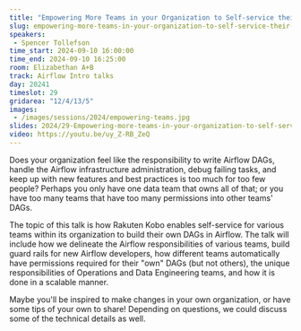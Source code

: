 ```yaml
---
title: "Empowering More Teams in your Organization to Self-service their Airflow Needs"
slug: empowering-more-teams-in-your-organization-to-self-service-their-airflow-needs
speakers:
 - Spencer Tollefson
time_start: 2024-09-10 16:00:00
time_end: 2024-09-10 16:25:00
room: Elizabethan A+B
track: Airflow Intro talks
day: 20241
timeslot: 29
gridarea: "12/4/13/5"
images: 
 - /images/sessions/2024/empowering-teams.jpg
slides: 2024/29-Empowering-more-teams-in-your-organization-to-self-service-their-Airflow-needs.pdf
video: https://youtu.be/uy_Z-RB_ZeQ
---
```


Does your organization feel like the responsibility to write Airflow DAGs, handle the Airflow infrastructure administration, debug failing tasks, and keep up with new features and best practices is too much for too few people? Perhaps you only have one data team that owns all of that; or you have too many teams that have too many permissions into other teams' DAGs.
 
The topic of this talk is how Rakuten Kobo enables self-service for various teams within its organization to build their own DAGs in Airflow. The talk will include how we delineate the Airflow responsibilities of various teams, build guard rails for new Airflow developers, how different teams automatically have permissions required for their "own" DAGs (but not others), the unique responsibilities of Operations and Data Engineering teams, and how it is done in a scalable manner. 
 
Maybe you'll be inspired to make changes in your own organization, or have some tips of your own to share! Depending on questions, we could discuss some of the technical details as well.